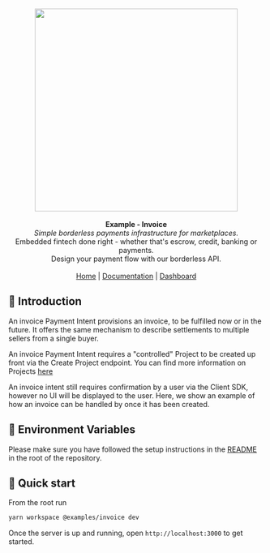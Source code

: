 <p align="center">
  <br/>
  <img width="400px" src="https://assets.staging.trustshare.io/trustshare-logo.png">
  <br/>
  <br/>
  <strong>Example - Invoice</strong>
  <br/>
  <i>Simple borderless payments infrastructure for marketplaces.</i>
  <br/>
  Embedded fintech done right - whether that's escrow, credit, banking or payments.
  <br/>
  Design your payment flow with our borderless API.
  <br/>
  <br/>
  <span>
    <a href="https://trustshare.co" target="_blank">Home</a>
    <span> | </span>
    <a href="https://docs.trustshare.io" target="_blank">Documentation</a>
    <span> | </span>
    <a href="https://dashboard.trustshare.io" target="_blank">Dashboard</a>
  </span>
</p>

## 📖 Introduction
An invoice Payment Intent provisions an invoice, to be fulfilled now or in the future. It offers the same mechanism to describe settlements to multiple sellers from a single buyer.  
  
An invoice Payment Intent requires a "controlled" Project to be created up front via the Create Project endpoint. You can find more information on Projects [here](https://docs.trustshare.io/guides/projects)

An invoice intent still requires confirmation by a user via the Client SDK, however no UI will be displayed to the user. Here, we show an example of how an invoice can be handled by once it has been created.

## 🌳 Environment Variables

Please make sure you have followed the setup instructions in the [README](/README.md) in the root of the repository.

## 🚀 Quick start

From the root run

```bash
yarn workspace @examples/invoice dev
```
Once the server is up and running, open `http://localhost:3000` to get started.
